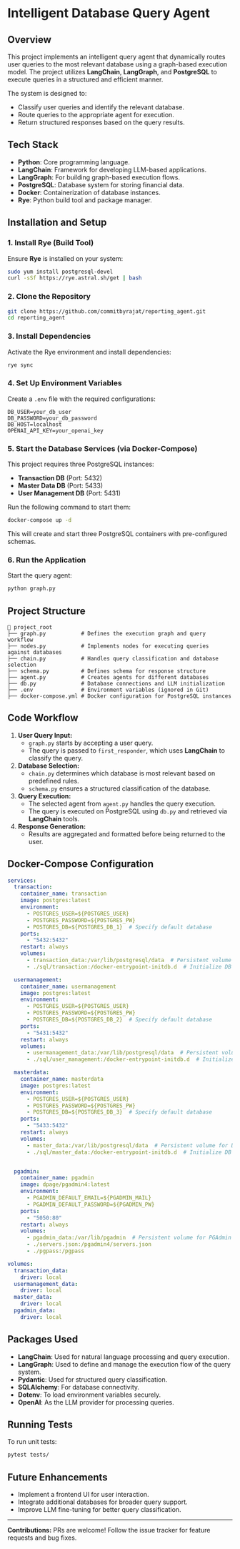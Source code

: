 # Intelligent Database Query Agent

## Overview
This project implements an intelligent query agent that dynamically routes user queries to the most relevant database using a graph-based execution model. The project utilizes **LangChain**, **LangGraph**, and **PostgreSQL** to execute queries in a structured and efficient manner.

The system is designed to:
- Classify user queries and identify the relevant database.
- Route queries to the appropriate agent for execution.
- Return structured responses based on the query results.

## Tech Stack
- **Python**: Core programming language.
- **LangChain**: Framework for developing LLM-based applications.
- **LangGraph**: For building graph-based execution flows.
- **PostgreSQL**: Database system for storing financial data.
- **Docker**: Containerization of database instances.
- **Rye**: Python build tool and package manager.

## Installation and Setup

### 1. Install Rye (Build Tool)
Ensure **Rye** is installed on your system:
```sh
sudo yum install postgresql-devel
curl -sSf https://rye.astral.sh/get | bash
```

### 2. Clone the Repository
```sh
git clone https://github.com/commitbyrajat/reporting_agent.git
cd reporting_agent
```

### 3. Install Dependencies
Activate the Rye environment and install dependencies:
```sh
rye sync
```

### 4. Set Up Environment Variables
Create a `.env` file with the required configurations:
```
DB_USER=your_db_user
DB_PASSWORD=your_db_password
DB_HOST=localhost
OPENAI_API_KEY=your_openai_key
```

### 5. Start the Database Services (via Docker-Compose)
This project requires three PostgreSQL instances:
- **Transaction DB** (Port: 5432)
- **Master Data DB** (Port: 5433)
- **User Management DB** (Port: 5431)

Run the following command to start them:
```sh
docker-compose up -d
```
This will create and start three PostgreSQL containers with pre-configured schemas.

### 6. Run the Application
Start the query agent:
```sh
python graph.py
```

## Project Structure
```
📂 project_root
├── graph.py           # Defines the execution graph and query workflow
├── nodes.py           # Implements nodes for executing queries against databases
├── chain.py           # Handles query classification and database selection
├── schema.py          # Defines schema for response structure
├── agent.py           # Creates agents for different databases
├── db.py              # Database connections and LLM initialization
├── .env               # Environment variables (ignored in Git)
├── docker-compose.yml # Docker configuration for PostgreSQL instances
```

## Code Workflow
1. **User Query Input:**
   - `graph.py` starts by accepting a user query.
   - The query is passed to `first_responder`, which uses **LangChain** to classify the query.
2. **Database Selection:**
   - `chain.py` determines which database is most relevant based on predefined rules.
   - `schema.py` ensures a structured classification of the database.
3. **Query Execution:**
   - The selected agent from `agent.py` handles the query execution.
   - The query is executed on PostgreSQL using `db.py` and retrieved via **LangChain** tools.
4. **Response Generation:**
   - Results are aggregated and formatted before being returned to the user.

## Docker-Compose Configuration
```yaml
services:
  transaction:
    container_name: transaction
    image: postgres:latest
    environment:
      - POSTGRES_USER=${POSTGRES_USER}
      - POSTGRES_PASSWORD=${POSTGRES_PW}
      - POSTGRES_DB=${POSTGRES_DB_1}  # Specify default database
    ports:
      - "5432:5432"
    restart: always
    volumes:
      - transaction_data:/var/lib/postgresql/data  # Persistent volume for DB storage
      - ./sql/transaction:/docker-entrypoint-initdb.d  # Initialize DB on first run

  usermanagement:
    container_name: usermanagement
    image: postgres:latest
    environment:
      - POSTGRES_USER=${POSTGRES_USER}
      - POSTGRES_PASSWORD=${POSTGRES_PW}
      - POSTGRES_DB=${POSTGRES_DB_2}  # Specify default database
    ports:
      - "5431:5432"
    restart: always
    volumes:
      - usermanagement_data:/var/lib/postgresql/data  # Persistent volume for DB storage
      - ./sql/user_management:/docker-entrypoint-initdb.d  # Initialize DB on first run

  masterdata:
    container_name: masterdata
    image: postgres:latest
    environment:
      - POSTGRES_USER=${POSTGRES_USER}
      - POSTGRES_PASSWORD=${POSTGRES_PW}
      - POSTGRES_DB=${POSTGRES_DB_3}  # Specify default database
    ports:
      - "5433:5432"
    restart: always
    volumes:
      - master_data:/var/lib/postgresql/data  # Persistent volume for DB storage
      - ./sql/master_data:/docker-entrypoint-initdb.d  # Initialize DB on first run


  pgadmin:
    container_name: pgadmin
    image: dpage/pgadmin4:latest
    environment:
      - PGADMIN_DEFAULT_EMAIL=${PGADMIN_MAIL}
      - PGADMIN_DEFAULT_PASSWORD=${PGADMIN_PW}
    ports:
      - "5050:80"
    restart: always
    volumes:
      - pgadmin_data:/var/lib/pgadmin  # Persistent volume for PGAdmin
      - ./servers.json:/pgadmin4/servers.json
      - ./pgpass:/pgpass

volumes:
  transaction_data:
    driver: local
  usermanagement_data:
    driver: local
  master_data:
    driver: local
  pgadmin_data:
    driver: local
```

## Packages Used
- **LangChain**: Used for natural language processing and query execution.
- **LangGraph**: Used to define and manage the execution flow of the query system.
- **Pydantic**: Used for structured query classification.
- **SQLAlchemy**: For database connectivity.
- **Dotenv**: To load environment variables securely.
- **OpenAI**: As the LLM provider for processing queries.

## Running Tests
To run unit tests:
```sh
pytest tests/
```

## Future Enhancements
- Implement a frontend UI for user interaction.
- Integrate additional databases for broader query support.
- Improve LLM fine-tuning for better query classification.

---
**Contributions:** PRs are welcome! Follow the issue tracker for feature requests and bug fixes.


